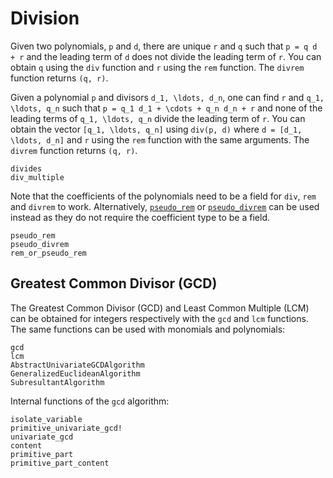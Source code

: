 # Division

Given two polynomials, ``p`` and ``d``, there are unique ``r`` and ``q`` such that ``p = q d + r`` and the leading term of ``d`` does not divide the leading term of ``r``.
You can obtain ``q`` using the `div` function and ``r`` using the `rem` function.
The `divrem` function returns ``(q, r)``.

Given a polynomial ``p`` and divisors ``d_1, \ldots, d_n``, one can find ``r`` and ``q_1, \ldots, q_n`` such that ``p = q_1 d_1 + \cdots + q_n d_n + r`` and none of the leading terms of ``q_1, \ldots, q_n`` divide the leading term of ``r``.
You can obtain the vector ``[q_1, \ldots, q_n]`` using `div(p, d)` where ``d = [d_1, \ldots, d_n]`` and ``r`` using the `rem` function with the same arguments.
The `divrem` function returns ``(q, r)``.
```@docs
divides
div_multiple
```

Note that the coefficients of the polynomials need to be a field for `div`,
`rem` and `divrem` to work.
Alternatively, [`pseudo_rem`](@ref) or [`pseudo_divrem`](@ref) can be used
instead as they do not require the coefficient type to be a field.
```@docs
pseudo_rem
pseudo_divrem
rem_or_pseudo_rem
```

## Greatest Common Divisor (GCD)

The Greatest Common Divisor (GCD) and Least Common Multiple (LCM) can be
obtained for integers respectively with the `gcd` and `lcm` functions.
The same functions can be used with monomials and polynomials:
```@docs
gcd
lcm
AbstractUnivariateGCDAlgorithm
GeneralizedEuclideanAlgorithm
SubresultantAlgorithm
```
Internal functions of the `gcd` algorithm:
```@docs
isolate_variable
primitive_univariate_gcd!
univariate_gcd
content
primitive_part
primitive_part_content
```
